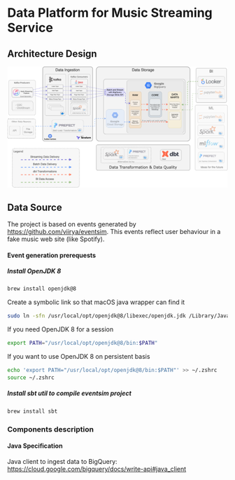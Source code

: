 # Data Platform for Music Streaming Service

## Architecture Design

![plot](./architechture.png)

## Data Source

The project is based on events generated by https://github.com/viirya/eventsim. This events reflect user behaviour in a fake music web site (like Spotify).

#### Event generation prerequests

##### Install OpenJDK 8

```bash
brew install openjdk@8
```
Create a symbolic link so that macOS  java wrapper can find it
```bash
sudo ln -sfn /usr/local/opt/openjdk@8/libexec/openjdk.jdk /Library/Java/JavaVirtualMachines/openjdk-8.jdk 
```
 If you need OpenJDK 8 for a session
```bash
export PATH="/usr/local/opt/openjdk@8/bin:$PATH"
```
If you want to use OpenJDK 8 on persistent basis
```bash
echo 'export PATH="/usr/local/opt/openjdk@8/bin:$PATH"' >> ~/.zshrc
source ~/.zshrc
```

##### Install sbt util to compile eventsim project

```bash
brew install sbt
```

### Components description
#### Java Specification

Java client to ingest data to BigQuery: https://cloud.google.com/bigquery/docs/write-api#java_client
